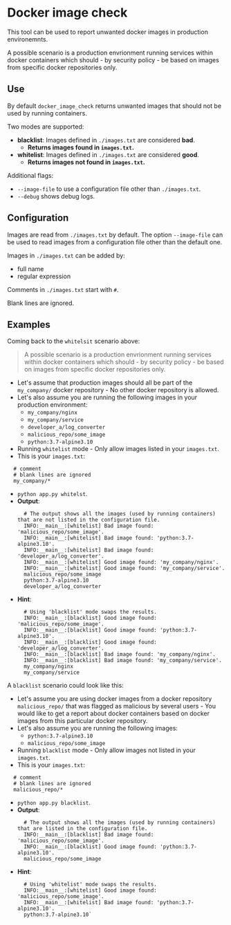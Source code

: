 # Docker image check

This tool can be used to report unwanted docker images in production environemnts.

A possible scenario is a production envrionment running services within docker containers which should - by security policy - be based on images from specific docker repositories only.


## Use

By default `docker_image_check` returns unwanted images that should not be used by running containers.

Two modes are supported:
* **blacklist**: Images defined in `./images.txt` are considered **bad**.
  - **Returns images found in `images.txt`.**
* **whitelist**: Images defined in `./images.txt` are considered **good**.
  - **Returns images not found in `images.txt`.**

Additional flags:
* `--image-file` to use a configuration file other than `./images.txt`.
* `--debug` shows debug logs.

## Configuration

Images are read from `./images.txt` by default. The option `--image-file` can be used to read images from a configuration file other than the default one.

Images in `./images.txt` can be added by:
* full name
* regular expression


Comments in `./images.txt` start with `#`.

Blank lines are ignored.

## Examples

Coming back to the `whitelsit` scenario above:
> A possible scenario is a production envrionment running services within docker containers which should - by security policy - be based on images from specific docker repositories only.

* Let's assume that production images should all be part of the `my_company/` docker repository - No other docker repository is allowed.
* Let's also assume you are running the following images in your production environment:
    - `my_company/nginx`
    - `my_company/service`
    - `developer_a/log_converter`
    - `malicious_repo/some_image`
    - `python:3.7-alpine3.10`
* Running `whitelist` mode - Only allow images listed in your `images.txt`.
* This is your `images.txt`:
```
  # comment
  # blank lines are ignored
  my_company/*  
```
* `python app.py whitelst`.
* **Output**:
    ```
      # The output shows all the images (used by running containers) that are not listed in the configuration file.
      INFO:__main__:[whitelist] Bad image found: 'malicious_repo/some_image'.
      INFO:__main__:[whitelist] Bad image found: 'python:3.7-alpine3.10'.
      INFO:__main__:[whitelist] Bad image found: 'developer_a/log_converter'.
      INFO:__main__:[whitelist] Good image found: 'my_company/nginx'.
      INFO:__main__:[whitelist] Good image found: 'my_company/service'.
      malicious_repo/some_image
      python:3.7-alpine3.10
      developer_a/log_converter
    ```
* **Hint**:
    ```
      # Using 'blacklist' mode swaps the results.
      INFO:__main__:[blacklist] Good image found: 'malicious_repo/some_image'.
      INFO:__main__:[blacklist] Good image found: 'python:3.7-alpine3.10'.
      INFO:__main__:[blacklist] Good image found: 'developer_a/log_converter'.
      INFO:__main__:[blacklist] Bad image found: 'my_company/nginx'.
      INFO:__main__:[blacklist] Bad image found: 'my_company/service'.
      my_company/nginx
      my_company/service
    ```

A `blacklist` scenario could look like this:

* Let's assume you are using docker images from  a docker repository `malicious_repo/` that was flagged as malicious by several users - You would like to get a report about docker containers based on docker images from this particular docker repository.
* Let's also assume you are running the following images:
    - `python:3.7-alpine3.10`
    - `malicious_repo/some_image`
* Running `blacklist` mode - Only allow images not listed in your  `images.txt`.
* This is your `images.txt`:
```
  # comment
  # blank lines are ignored
  malicious_repo/*
```
* `python app.py blacklist`.
* **Output**:
    ```
      # The output shows all the images (used by running containers) that are listed in the configuration file.
      INFO:__main__:[blacklist] Bad image found: 'malicious_repo/some_image'.
      INFO:__main__:[blacklist] Good image found: 'python:3.7-alpine3.10'.
      malicious_repo/some_image
    ```
* **Hint**:
    ```
      # Using 'whitelist' mode swaps the results.
      INFO:__main__:[whitelist] Good image found: 'malicious_repo/some_image'.
      INFO:__main__:[whitelist] Bad image found: 'python:3.7-alpine3.10'.
      python:3.7-alpine3.10`
    ```
